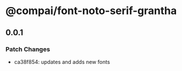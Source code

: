 # @compai/font-noto-serif-grantha

## 0.0.1
### Patch Changes

- ca38f854: updates and adds new fonts
